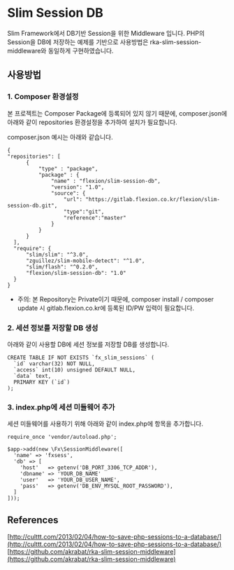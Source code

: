 # Slim Session DB
Slim Framework에서 DB기반 Session을 위한 Middleware 입니다. PHP의 Session을 DB에 저장하는 예제를 기반으로 사용방법은 rka-slim-session-middleware와 동일하게 구현하였습니다. 

## 사용방법

### 1. Composer 환경설정
본 프로젝트는 Composer Package에 등록되어 있지 않기 때문에, composer.json에 아래와 같이 repositories 환경설정을 추가하여 설치가 필요합니다.

composer.json 예시는 아래와 같습니다.
```
{
"repositories": [
      {
          "type" : "package",
          "package" : {
              "name" : "flexion/slim-session-db",
              "version": "1.0",
              "source": {
                  "url": "https://gitlab.flexion.co.kr/flexion/slim-session-db.git",
                  "type":"git",
                  "reference":"master"
              }
          }
      }
  ],
  "require": {
      "slim/slim": "^3.0",
      "zguillez/slim-mobile-detect": "^1.0",
      "slim/flash": "^0.2.0",
      "flexion/slim-session-db": "1.0"
  }
}

```
- 주의: 본 Repository는 Private이기 때문에, composer install / composer update 시 gitlab.flexion.co.kr에 등록된 ID/PW 입력이 필요합니다.


### 2. 세션 정보를 저장할 DB 생성
아래와 같이 사용할 DB에 세션 정보를 저장할 DB를 생성합니다.
```
CREATE TABLE IF NOT EXISTS `fx_slim_sessions` (
  `id` varchar(32) NOT NULL,
  `access` int(10) unsigned DEFAULT NULL,
  `data` text,
  PRIMARY KEY (`id`)
);
```

### 3. index.php에 세션 미들웨어 추가
세션 미들웨어를 사용하기 위해 아래와 같이 index.php에 항목을 추가합니다.
```
require_once 'vendor/autoload.php';

$app->add(new \Fx\SessionMiddleware([
  'name' => 'fxsess',
  'db' => [
    'host'   => getenv('DB_PORT_3306_TCP_ADDR'),
    'dbname' => 'YOUR_DB_NAME'
    'user'   => 'YOUR_DB_USER_NAME',
    'pass'   => getenv('DB_ENV_MYSQL_ROOT_PASSWORD'),
  ]
]));
```

## References
[http://culttt.com/2013/02/04/how-to-save-php-sessions-to-a-database/](http://culttt.com/2013/02/04/how-to-save-php-sessions-to-a-database/)
[https://github.com/akrabat/rka-slim-session-middleware](https://github.com/akrabat/rka-slim-session-middleware)